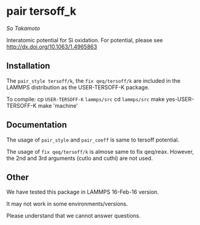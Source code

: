 pair tersoff_k
==============

_So Takamoto_

Interatomic potential for Si oxidation.
For potential, please see <http://dx.doi.org/10.1063/1.4965863>

Installation
------------

The `pair_style tersoff/k`, the `fix qeq/tersoff/k` are included
in the LAMMPS distribution as the USER-TERSOFF-K package.

To compile:
  cp `USER-TERSOFF-K` `lammps/src`
  cd `lammps/src`
  make yes-USER-TERSOFF-K
  make 'machine'


Documentation
-------------

The usage of `pair_style` and `pair_coeff` is same to tersoff potential.

The usage of `fix qeq/tersoff/k` is almose same to fix qeq/reax.
However, the 2nd and 3rd arguments (cutlo and cuthi) are not used.

Other
-----

We have tested this package in LAMMPS 16-Feb-16 version.

It may not work in some environments/versions.

Please understand that we cannot answer questions.

